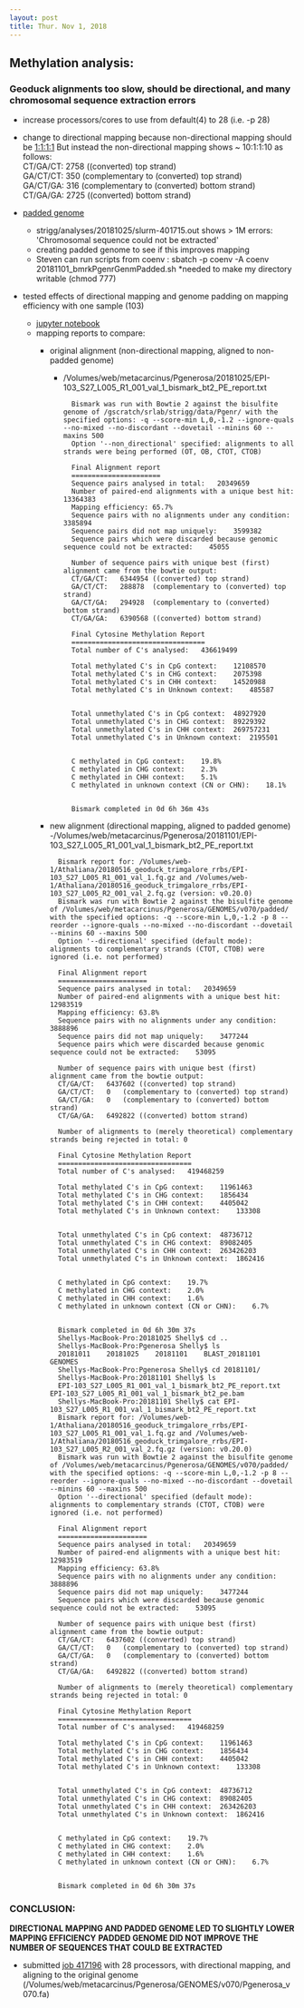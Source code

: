 ```yaml
---
layout: post
title: Thur. Nov 1, 2018
---
```


## Methylation analysis: 
### Geoduck alignments too slow, should be directional, and many chromosomal sequence extraction errors


- increase processors/cores to use from default(4) to 28 (i.e. -p 28)

- change to directional mapping because non-directional mapping should be [1:1:1:1](http://seqanswers.com/forums/showthread.php?t=18908) But instead the non-directional mapping shows ~ 10:1:1:10 as follows:  
	CT/GA/CT:       2758    ((converted) top strand)  
	GA/CT/CT:       350     (complementary to (converted) top strand)  
	GA/CT/GA:       316     (complementary to (converted) bottom strand)  
	CT/GA/GA:       2725    ((converted) bottom strand)  
	
- [padded genome](https://github.com/FelixKrueger/Bismark/issues/94)
	- strigg/analyses/20181025/slurm-401715.out shows > 1M errors: 'Chromosomal sequence could not be extracted'
	- creating padded genome to see if this improves mapping
	- Steven can run scripts from coenv :
	sbatch -p coenv -A coenv 20181101_bmrkPgenrGenmPadded.sh
	*needed to make my directory writable (chmod 777)

- tested effects of directional mapping and genome padding on mapping efficiency with one sample (103)
	- [jupyter notebook](https://github.com/shellytrigg/Shelly_Pgenerosa/blob/master/analyses/Geoduck_OA_mapping_quality.ipynb)
	- mapping reports to compare:
		- original alignment (non-directional mapping, aligned to non-padded genome)
			- /Volumes/web/metacarcinus/Pgenerosa/20181025/EPI-103_S27_L005_R1_001_val_1_bismark_bt2_PE_report.txt

					Bismark was run with Bowtie 2 against the bisulfite genome of /gscratch/srlab/strigg/data/Pgenr/ with the specified options: -q --score-min L,0,-1.2 --ignore-quals --no-mixed --no-discordant --dovetail --minins 60 --maxins 500
					Option '--non_directional' specified: alignments to all strands were being performed (OT, OB, CTOT, CTOB)

					Final Alignment report
					======================
					Sequence pairs analysed in total:	20349659
					Number of paired-end alignments with a unique best hit:	13364383
					Mapping efficiency:	65.7% 
					Sequence pairs with no alignments under any condition:	3385894
					Sequence pairs did not map uniquely:	3599382
					Sequence pairs which were discarded because genomic sequence could not be extracted:	45055

					Number of sequence pairs with unique best (first) alignment came from the bowtie output:
					CT/GA/CT:	6344954	((converted) top strand)
					GA/CT/CT:	288878	(complementary to (converted) top strand)
					GA/CT/GA:	294928	(complementary to (converted) bottom strand)
					CT/GA/GA:	6390568	((converted) bottom strand)

					Final Cytosine Methylation Report
					=================================
					Total number of C's analysed:	436619499

					Total methylated C's in CpG context:	12108570
					Total methylated C's in CHG context:	2075398
					Total methylated C's in CHH context:	14520988
					Total methylated C's in Unknown context:	485587


					Total unmethylated C's in CpG context:	48927920
					Total unmethylated C's in CHG context:	89229392
					Total unmethylated C's in CHH context:	269757231
					Total unmethylated C's in Unknown context:	2195501


					C methylated in CpG context:	19.8%
					C methylated in CHG context:	2.3%
					C methylated in CHH context:	5.1%
					C methylated in unknown context (CN or CHN):	18.1%


					Bismark completed in 0d 6h 36m 43s


		- new alignment (directional mapping, aligned to padded genome)
			-/Volumes/web/metacarcinus/Pgenerosa/20181101/EPI-103_S27_L005_R1_001_val_1_bismark_bt2_PE_report.txt

				Bismark report for: /Volumes/web-1/Athaliana/20180516_geoduck_trimgalore_rrbs/EPI-103_S27_L005_R1_001_val_1.fq.gz and /Volumes/web-1/Athaliana/20180516_geoduck_trimgalore_rrbs/EPI-103_S27_L005_R2_001_val_2.fq.gz (version: v0.20.0)
				Bismark was run with Bowtie 2 against the bisulfite genome of /Volumes/web/metacarcinus/Pgenerosa/GENOMES/v070/padded/ with the specified options: -q --score-min L,0,-1.2 -p 8 --reorder --ignore-quals --no-mixed --no-discordant --dovetail --minins 60 --maxins 500
				Option '--directional' specified (default mode): alignments to complementary strands (CTOT, CTOB) were ignored (i.e. not performed)

				Final Alignment report
				======================
				Sequence pairs analysed in total:	20349659
				Number of paired-end alignments with a unique best hit:	12983519
				Mapping efficiency:	63.8% 
				Sequence pairs with no alignments under any condition:	3888896
				Sequence pairs did not map uniquely:	3477244
				Sequence pairs which were discarded because genomic sequence could not be extracted:	53095

				Number of sequence pairs with unique best (first) alignment came from the bowtie output:
				CT/GA/CT:	6437602	((converted) top strand)
				GA/CT/CT:	0	(complementary to (converted) top strand)
				GA/CT/GA:	0	(complementary to (converted) bottom strand)
				CT/GA/GA:	6492822	((converted) bottom strand)

				Number of alignments to (merely theoretical) complementary strands being rejected in total:	0

				Final Cytosine Methylation Report
				=================================
				Total number of C's analysed:	419468259

				Total methylated C's in CpG context:	11961463
				Total methylated C's in CHG context:	1856434
				Total methylated C's in CHH context:	4405042
				Total methylated C's in Unknown context:	133308


				Total unmethylated C's in CpG context:	48736712
				Total unmethylated C's in CHG context:	89082405
				Total unmethylated C's in CHH context:	263426203
				Total unmethylated C's in Unknown context:	1862416


				C methylated in CpG context:	19.7%
				C methylated in CHG context:	2.0%
				C methylated in CHH context:	1.6%
				C methylated in unknown context (CN or CHN):	6.7%


				Bismark completed in 0d 6h 30m 37s
				Shellys-MacBook-Pro:20181025 Shelly$ cd ..
				Shellys-MacBook-Pro:Pgenerosa Shelly$ ls
				20181011	20181025	20181101	BLAST_20181101	GENOMES
				Shellys-MacBook-Pro:Pgenerosa Shelly$ cd 20181101/
				Shellys-MacBook-Pro:20181101 Shelly$ ls
				EPI-103_S27_L005_R1_001_val_1_bismark_bt2_PE_report.txt	EPI-103_S27_L005_R1_001_val_1_bismark_bt2_pe.bam
				Shellys-MacBook-Pro:20181101 Shelly$ cat EPI-103_S27_L005_R1_001_val_1_bismark_bt2_PE_report.txt 
				Bismark report for: /Volumes/web-1/Athaliana/20180516_geoduck_trimgalore_rrbs/EPI-103_S27_L005_R1_001_val_1.fq.gz and /Volumes/web-1/Athaliana/20180516_geoduck_trimgalore_rrbs/EPI-103_S27_L005_R2_001_val_2.fq.gz (version: v0.20.0)
				Bismark was run with Bowtie 2 against the bisulfite genome of /Volumes/web/metacarcinus/Pgenerosa/GENOMES/v070/padded/ with the specified options: -q --score-min L,0,-1.2 -p 8 --reorder --ignore-quals --no-mixed --no-discordant --dovetail --minins 60 --maxins 500
				Option '--directional' specified (default mode): alignments to complementary strands (CTOT, CTOB) were ignored (i.e. not performed)

				Final Alignment report
				======================
				Sequence pairs analysed in total:	20349659
				Number of paired-end alignments with a unique best hit:	12983519
				Mapping efficiency:	63.8% 
				Sequence pairs with no alignments under any condition:	3888896
				Sequence pairs did not map uniquely:	3477244
				Sequence pairs which were discarded because genomic sequence could not be extracted:	53095

				Number of sequence pairs with unique best (first) alignment came from the bowtie output:
				CT/GA/CT:	6437602	((converted) top strand)
				GA/CT/CT:	0	(complementary to (converted) top strand)
				GA/CT/GA:	0	(complementary to (converted) bottom strand)
				CT/GA/GA:	6492822	((converted) bottom strand)

				Number of alignments to (merely theoretical) complementary strands being rejected in total:	0

				Final Cytosine Methylation Report
				=================================
				Total number of C's analysed:	419468259

				Total methylated C's in CpG context:	11961463
				Total methylated C's in CHG context:	1856434
				Total methylated C's in CHH context:	4405042	
				Total methylated C's in Unknown context:	133308


				Total unmethylated C's in CpG context:	48736712
				Total unmethylated C's in CHG context:	89082405
				Total unmethylated C's in CHH context:	263426203
				Total unmethylated C's in Unknown context:	1862416


				C methylated in CpG context:	19.7%
				C methylated in CHG context:	2.0%
				C methylated in CHH context:	1.6%
				C methylated in unknown context (CN or CHN):	6.7%


				Bismark completed in 0d 6h 30m 37s

### CONCLUSION: 
**DIRECTIONAL MAPPING AND PADDED GENOME LED TO SLIGHTLY LOWER MAPPING EFFICIENCY**
**PADDED GENOME DID NOT IMPROVE THE NUMBER OF SEQUENCES THAT COULD BE EXTRACTED**

- submitted [job 417196](https://github.com/shellytrigg/Shelly_Pgenerosa/blob/master/scripts/20181101_BismarkAlignAS1.2I60_Pgenr.sh) with 28 processors, with directional mapping, and aligning to the original genome (/Volumes/web/metacarcinus/Pgenerosa/GENOMES/v070/Pgenerosa_v070.fa)









